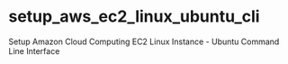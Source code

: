 # setup_aws_ec2_linux_ubuntu_cli
Setup Amazon Cloud Computing EC2 Linux Instance - Ubuntu Command Line Interface
